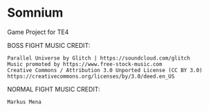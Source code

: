 # Somnium
Game Project for TE4


BOSS FIGHT MUSIC CREDIT: 
```
Parallel Universe by Glitch | https://soundcloud.com/glitch
Music promoted by https://www.free-stock-music.com
Creative Commons / Attribution 3.0 Unported License (CC BY 3.0)
https://creativecommons.org/licenses/by/3.0/deed.en_US
```

NORMAL FIGHT MUSIC CREDIT:
```
Markus Mena
```